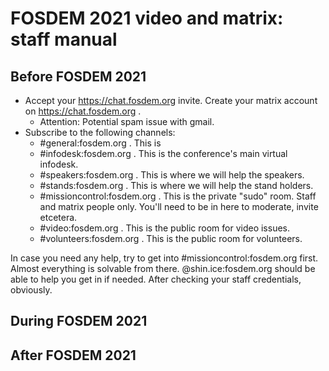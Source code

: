 # FOSDEM 2021 video and matrix: staff manual

## Before FOSDEM 2021
- Accept your https://chat.fosdem.org invite. Create your matrix account on https://chat.fosdem.org .
  - Attention: Potential spam issue with gmail.
- Subscribe to the following channels:
  - #general:fosdem.org . This is 
  - #infodesk:fosdem.org . This is the conference's main virtual infodesk.
  - #speakers:fosdem.org . This is where we will help the speakers.
  - #stands:fosdem.org . This is where we will help the stand holders.
  - #missioncontrol:fosdem.org . This is the private "sudo" room. Staff and matrix people only. You'll need to be in here to moderate, invite etcetera.
  - #video:fosdem.org . This is the public room for video issues.
  - #volunteers:fosdem.org . This is the public room for volunteers.

In case you need any help, try to get into #missioncontrol:fosdem.org first. Almost everything is solvable from there. @shin.ice:fosdem.org should be able to help you get in if needed. After checking your staff credentials, obviously.

## During FOSDEM 2021


## After FOSDEM 2021
